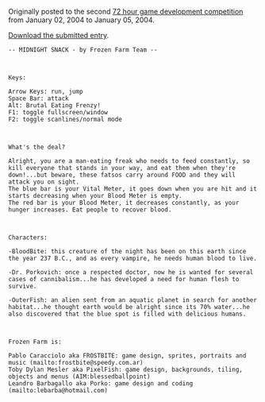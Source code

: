 Originally posted to the second [72 hour game development competition](https://github.com/featherless/72hourgdc)
from January 02, 2004 to January 05, 2004.

[Download the submitted entry](https://github.com/72hourgdc-2004-january/mSnack/archive/submission.zip).

    -- MIDNIGHT SNACK - by Frozen Farm Team --



    Keys:

    Arrow Keys: run, jump
    Space Bar: attack
    Alt: Brutal Eating Frenzy!
    F1: toggle fullscreen/window
    F2: toggle scanlines/normal mode



    What's the deal?

    Alright, you are a man-eating freak who needs to feed constantly, so kill everyone that stands in your way, and eat them when they're down!...but beware, these fatsos carry around FOOD and they will attack you on sight.
    The blue bar is your Vital Meter, it goes down when you are hit and it starts decreasing when your Blood Meter is empty.
    The red bar is your Blood Meter, it decreases constantly, as your hunger increases. Eat people to recover blood.



    Characters:

    -BloodBite: this creature of the night has been on this earth since the year 237 B.C., and as every vampire, he needs human blood to live.

    -Dr. Porkovich: once a respected doctor, now he is wanted for several cases of cannibalism...he has developed a need for human flesh to survive.

    -OuterFish: an alien sent from an aquatic planet in search for another habitat...he thought earth would be alright since its 70% water...he also discovered that the blue spot is filled with delicious humans.



    Frozen Farm is:

    Pablo Caracciolo aka FROSTBITE: game design, sprites, portraits and music (mailto:frostbite@speedy.com.ar)
    Toby Dylan Mesler aka PixelFish: game design, backgrounds, tiling, objects and menus (AIM:blessedballpoint)
    Leandro Barbagallo aka Porko: game design and coding (mailto:lebarba@hotmail.com)